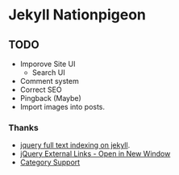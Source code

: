 Jekyll Nationpigeon
===================

TODO
----

- Imporove Site UI
	- Search UI
- Comment system
- Correct SEO
- Pingback (Maybe)
- Import images into posts.

### Thanks
- [jquery full text indexing on jekyll](http://www.marran.com/tech/jquery-full-text-indexing-on-jekyll/).
- [jQuery External Links - Open in New Window](http://www.unseenrevolution.com/jquery-external-links-new-window/)
- [Category Support](https://github.com/recurser/jekyll-plugins)
